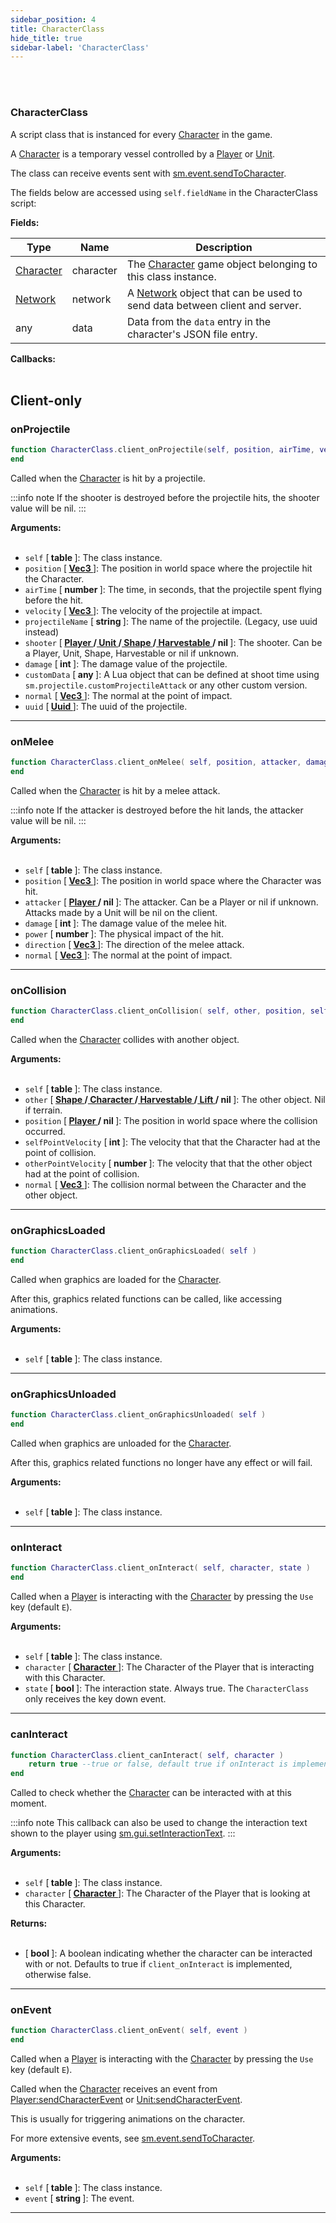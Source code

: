 ```yaml
---
sidebar_position: 4
title: CharacterClass
hide_title: true
sidebar-label: 'CharacterClass'
---
```


<br></br>

### CharacterClass
A script class that is instanced for every [Character](/docs/Game-Script-Environment/Userdata/Character) in the game.

A [Character](/docs/Game-Script-Environment/Userdata/Character) is a temporary vessel controlled by a [Player](/docs/Game-Script-Environment/Userdata/Player) or [Unit](/docs/Game-Script-Environment/Userdata/Unit).

The class can receive events sent with [sm.event.sendToCharacter](/docs/Game-Script-Environment/Static-Functions/sm.event#sendtocharacter).

The fields below are accessed using <code>self.fieldName</code> in the CharacterClass script:

<strong>Fields:</strong>

| Type        | Name           | Description |
| ----------- | -----------    | ----------- |
| [Character](/docs/Game-Script-Environment/Userdata/Character) | character | The [Character](/docs/Game-Script-Environment/Userdata/Character) game object belonging to this class instance. |
| [Network](/docs/Game-Script-Environment/Userdata/Network) | network | A [Network](/docs/Game-Script-Environment/Userdata/Network) object that can be used to send data between client and server. |
| any | data | Data from the <code>data</code> entry in the character's JSON file entry. |

<strong>Callbacks:</strong> <br></br>

## Client-only

### onProjectile

```lua
function CharacterClass.client_onProjectile(self, position, airTime, velocity, projectileName, shooter, damage, customData, normal, uuid)
end
```
Called when the [Character](/docs/Game-Script-Environment/Userdata/Character) is hit by a projectile.

:::info note
If the shooter is destroyed before the projectile hits, the shooter value will be nil.
:::

<strong>Arguments:</strong> <br></br>

- <code>self</code> [<strong> table </strong>]: The class instance.
- <code>position</code> [<strong> <a href="/docs/Game-Script-Environment/Userdata/Vec3"> Vec3 </a> </strong>]: The position in world space where the projectile hit the Character.
- <code>airTime</code> [<strong> number </strong>]: The time, in seconds, that the projectile spent flying before the hit.
- <code>velocity</code> [<strong> <a href="/docs/Game-Script-Environment/Userdata/Vec3"> Vec3 </a> </strong>]: The velocity of the projectile at impact.
- <code>projectileName</code> [<strong> string </strong>]: The name of the projectile. (Legacy, use uuid instead)
- <code>shooter</code> [<strong> <a href="/docs/Game-Script-Environment/Userdata/Player"> Player </a>/<a href="/docs/Game-Script-Environment/Userdata/Unit"> Unit </a>/<a href="/docs/Game-Script-Environment/Userdata/Shape"> Shape </a>/<a href="/docs/Game-Script-Environment/Userdata/Harvestable"> Harvestable </a>/ nil </strong>]: The shooter. Can be a Player, Unit, Shape, Harvestable or nil if unknown.
- <code>damage</code> [<strong> int </strong>]: The damage value of the projectile.
- <code>customData</code> [<strong> any </strong>]: A Lua object that can be defined at shoot time using <code>sm.projectile.customProjectileAttack</code> or any other custom version.
- <code>normal</code> [<strong> <a href="/docs/Game-Script-Environment/Userdata/Vec3"> Vec3 </a> </strong>]: The normal at the point of impact.
- <code>uuid</code> [<strong> <a href="/docs/Game-Script-Environment/Userdata/Uuid"> Uuid </a> </strong>]: The uuid of the projectile.

---

### onMelee

```lua
function CharacterClass.client_onMelee( self, position, attacker, damage, power, direction, normal )
end
```
Called when the [Character](/docs/Game-Script-Environment/Userdata/Character) is hit by a melee attack.

:::info note
If the attacker is destroyed before the hit lands, the attacker value will be nil.
:::

<strong>Arguments:</strong> <br></br>

- <code>self</code> [<strong> table </strong>]: The class instance.
- <code>position</code> [<strong> <a href="/docs/Game-Script-Environment/Userdata/Vec3"> Vec3 </a> </strong>]: The position in world space where the Character was hit.
- <code>attacker</code> [<strong> <a href="/docs/Game-Script-Environment/Userdata/Player"> Player </a>/ nil </strong>]: The attacker. Can be a Player or nil if unknown. Attacks made by a Unit will be nil on the client.
- <code>damage</code> [<strong> int </strong>]: The damage value of the melee hit.
- <code>power</code> [<strong> number </strong>]: The physical impact of the hit.
- <code>direction</code> [<strong> <a href="/docs/Game-Script-Environment/Userdata/Vec3"> Vec3 </a> </strong>]: The direction of the melee attack.
- <code>normal</code> [<strong> <a href="/docs/Game-Script-Environment/Userdata/Vec3"> Vec3 </a> </strong>]: The normal at the point of impact.

---

### onCollision

```lua
function CharacterClass.client_onCollision( self, other, position, selfPointVelocity, otherPointVelocity, normal )
end
```
Called when the [Character](/docs/Game-Script-Environment/Userdata/Character) collides with another object.

<strong>Arguments:</strong> <br></br>

- <code>self</code> [<strong> table </strong>]: The class instance.
- <code>other</code> [<strong> <a href="/docs/Game-Script-Environment/Userdata/Shape"> Shape </a>/<a href="/docs/Game-Script-Environment/Userdata/Character"> Character </a>/<a href="/docs/Game-Script-Environment/Userdata/Harvestable"> Harvestable </a>/<a href="/docs/Game-Script-Environment/Userdata/Lift"> Lift </a>/ nil </strong>]: The other object. Nil if terrain.
- <code>position</code> [<strong> <a href="/docs/Game-Script-Environment/Userdata/Player"> Player </a>/ nil </strong>]: The position in world space where the collision occurred.
- <code>selfPointVelocity</code> [<strong> int </strong>]: The velocity that that the Character had at the point of collision.
- <code>otherPointVelocity</code> [<strong> number </strong>]: The velocity that that the other object had at the point of collision.
- <code>normal</code> [<strong> <a href="/docs/Game-Script-Environment/Userdata/Vec3"> Vec3 </a> </strong>]: The collision normal between the Character and the other object.

---

### onGraphicsLoaded

```lua
function CharacterClass.client_onGraphicsLoaded( self )
end
```
Called when graphics are loaded for the [Character](/docs/Game-Script-Environment/Userdata/Character).

After this, graphics related functions can be called, like accessing animations.

<strong>Arguments:</strong> <br></br>

- <code>self</code> [<strong> table </strong>]: The class instance.

---

### onGraphicsUnloaded

```lua
function CharacterClass.client_onGraphicsUnloaded( self )
end
```
Called when graphics are unloaded for the [Character](/docs/Game-Script-Environment/Userdata/Character).

After this, graphics related functions no longer have any effect or will fail.

<strong>Arguments:</strong> <br></br>

- <code>self</code> [<strong> table </strong>]: The class instance.

---

### onInteract

```lua
function CharacterClass.client_onInteract( self, character, state )
end
```
Called when a [Player](/docs/Game-Script-Environment/Userdata/Player) is interacting with the [Character](/docs/Game-Script-Environment/Userdata/Character) by pressing the <code>Use</code> key (default <code>E</code>).

<strong>Arguments:</strong> <br></br>

- <code>self</code> [<strong> table </strong>]: The class instance.
- <code>character</code> [<strong> <a href="/docs/Game-Script-Environment/Userdata/Character"> Character </a> </strong>]: The Character of the Player that is interacting with this Character.
- <code>state</code> [<strong> bool </strong>]: The interaction state. Always true. The <code>CharacterClass</code> only receives the key down event.

---

### canInteract

```lua
function CharacterClass.client_canInteract( self, character )
	return true --true or false, default true if onInteract is implemented
end
```
Called to check whether the [Character](/docs/Game-Script-Environment/Userdata/Character) can be interacted with at this moment.

:::info note
This callback can also be used to change the interaction text shown to the player using [sm.gui.setInteractionText](/docs/Game-Script-Environment/Static-Functions/sm.gui#setinteractiontext).
:::

<strong>Arguments:</strong> <br></br>

- <code>self</code> [<strong> table </strong>]: The class instance.
- <code>character</code> [<strong> <a href="/docs/Game-Script-Environment/Userdata/Character"> Character </a> </strong>]: The Character of the Player that is looking at this Character.

<strong>Returns:</strong> <br></br>

- [<strong> bool </strong>]: A boolean indicating whether the character can be interacted with or not. Defaults to true if <code>client_onInteract</code> is implemented, otherwise false.

---

### onEvent

```lua
function CharacterClass.client_onEvent( self, event )
end
```
Called when a [Player](/docs/Game-Script-Environment/Userdata/Player) is interacting with the [Character](/docs/Game-Script-Environment/Userdata/Character) by pressing the <code>Use</code> key (default <code>E</code>).

Called when the [Character](/docs/Game-Script-Environment/Userdata/Character) receives an event from [Player:sendCharacterEvent](/docs/Game-Script-Environment/Userdata/Player#sendcharacterevent) or [Unit:sendCharacterEvent](/docs/Game-Script-Environment/Userdata/Unit#sendcharacterevent).

This is usually for triggering animations on the character.

For more extensive events, see [sm.event.sendToCharacter](/docs/Game-Script-Environment/Static-Functions/sm.event#sendtocharacter).

<strong>Arguments:</strong> <br></br>

- <code>self</code> [<strong> table </strong>]: The class instance.
- <code>event</code> [<strong> string </strong>]: The event.

---